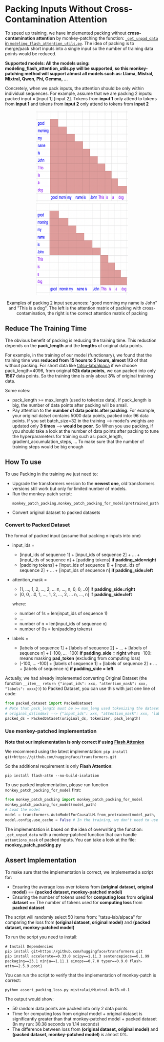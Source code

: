 # Packing Inputs Without Cross-Contamination Attention

To speed up training, we have implemented packing without **cross-contamination attention** by monkey-patching the function: [``_get_unpad_data`` in ``modeling_flash_attention_utils.py``](https://github.com/huggingface/transformers/blob/main/src/transformers/modeling_flash_attention_utils.py#L33). The idea of packing is to merge/pack short inputs into a single input so the number of training data points would be reduced.

**Supported models: All the models using: modeling_flash_attention_utils.py will be supported, so this monkey-patching method will support almost all models such as: Llama, Mistral, Mixtral, Qwen, Phi, Gemma, ...**


Concretely, when we pack inputs, the attention should be only within individual sequences. For example, assume that we are packing 2 inputs: packed input = [input 1] [input 2]. Tokens from **input 1** only attend to tokens from **input 1** and tokens from **input 2** only attend to tokens from **input 2**

<p align="center">
  <img src="assets/cross_contamination.png", width="300", height="300">
  <img src="assets/correct_packing_attention.png", width="300", height="300">
</p>
<p align="center">
Examples of packing 2 input sequences: "good morning my name is John" and "This is a dog". The left is the attention matrix of packing with cross-contamination, the right is the correct attention matrix of packing</p>

## Reduce The Training Time
The obvious benefit of packing is reducing the training time. This reduction depends on the **pack_length** and the **lengths** of original data points. 

For example, in the training of our model (functionary), we found that the training time was **reduced from 15 hours to 5 hours, almost 1/3** of that without packing. For short data like [tatsu-lab/alpaca](https://huggingface.co/datasets/tatsu-lab/alpaca) if we choose pack_length=4096, from original **52k data points**, we can packed into only **1567** data points. So the training time is only about **3%** of original training data.

Some notes:
+ pack_length >= max_length (used to tokenize data). If pack_length is big, the number of data points after packing will be small.
+ Pay attention to the **number of data points after packing**. For example, your original datset contains 5000 data points, packed into: 96 data points. If you set batch_size=32 in the training --> model's weights are updated only **3 times** --> **would be poor**. So When you use packing, if you should take a look at the number of data points after packing to tune the hyperparameters for training such as: pack_length, gradient_accumulation_steps, ... To make sure that the number of training steps would be big enough

## How To use

To use Packing in the training we just need to:
+ Upgrade the transformers version to the **newest one**, old transformers versions still work but only for limited number of models.
+ Run the monkey-patch script: 
  ```
  monkey_patch_packing.monkey_patch_packing_for_model(pretrained_path)
  ```
+ Convert original dataset to packed datasets

### Convert to Packed Dataset
The format of packed input (assume that packing n inputs into one)
+ input_ids = 
  + [input_ids of sequence 1] + [input_ids of sequence 2] + ...  + [input_ids of sequence n] + [padding tokens] **if padding_side=right**
  + [padding tokens] + [input_ids of sequence 1] + [input_ids of sequence 2] + ...  + [input_ids of sequence n] **if padding_side=left**

+ attention_mask = 
  + [1, ..., 1, 2, ..., 2, ... n, ..., n, 0, 0, ..0] if **padding_side=right** 
  + [0, 0, ..0, 1, ..., 1, 2, ..., 2, ... n, ..., n] if **padding_side=left**
  
  where: 
  + number of 1s = len(input_ids of sequence 1)
  + ...
  + number of n = len(input_ids of sequence n)
  + number of 0s = len(padding tokens)

+ labels = 
  + [labels of sequence 1] + [labels of sequence 2] + ...  + [labels of sequence n] + [-100, ... -100] **if padding_side = right** where -100: means masking **pad_token** (excluding from computing loss)
  + [-100, ... -100] + [labels of sequence 1] + [labels of sequence 2] + ...  + [labels of sequence n] **if padding_side = left** 


Actually, we had already implemented converting Original Dataset (the function ``__item__ return {"input_ids": xxx, "attention_mask": xxx, "labels": xxxx})``) to Packed Dataset, you can use this with just one line of code:
```python
from packed_dataset import PackedDataset
# Note that pack_length must be >= max_leng used tokenizing the dataset
# original_ds[index] --> {"input_ids": xxx, "attention_mask": xxx, "labels": xxx}, labels is not necessarily required
packed_ds = PackedDataset(original_ds, tokenizer, pack_length)
```
### Use monkey-patched implementation

**Note that our implementation is only correct if using [Flash Attenion](https://github.com/Dao-AILab/flash-attention)**

We recommend using the latest implementation: ``pip install git+https://github.com/huggingface/transformers.git``

So the additional requirement is only **Flash Attention**:

```
pip install flash-attn --no-build-isolation
```

To use packed implementation, please run function ``monkey_patch_packing_for_model`` first:
```python
from monkey_patch_packing import monkey_patch_packing_for_model
monkey_patch_packing_for_model(model_path)
# Load the model
model = transformers.AutoModelForCausalLM.from_pretrained(model_path, ...)
model.config.use_cache = False # In the training, we don't need to use cache, note: must add this or can encounter assertion error

```

The implementation is based on the idea of overwriting the function: ``_get_unpad_data`` with a monkey-patched function that can handle ``attentions_mask`` of packed inputs. You can take a look at the file: **monkey_patch_packing.py**

## Assert Implementation
To make sure that the implementation is correct, we implemented a script for:
+ Ensuring the average loss over tokens from **(original dataset, original model)** == **(packed dataset, monkey-patched model)**
+ Ensuring the number of tokens used for **computing loss** from **original dataset** == The number of tokens used for **computing loss** from **packed dataset**

The script will randomly select 50 items from: "tatsu-lab/alpaca" for comparing the loss from **(original dataset, original model)** and **(packed dataset, monkey-patched model)**

To run the script you need to install:
```shell
# Install Dependencies
pip install git+https://github.com/huggingface/transformers.git
pip install accelerate==0.33.0 scipy==1.11.3 sentencepiece==0.1.99 packaging==23.1 ninja==1.11.1 einops==0.7.0 typer==0.9.0 flash-attn==2.5.9.post1
```

You can run the script to verify that the implementation of monkey-patch is correct:

```shell
python assert_packing_loss.py mistralai/Mixtral-8x7B-v0.1
```

The output would show:
+ 50 random data points are packed into only 2 data points 
+ Time for computing loss from original model + original dataset is significantly greater than that monkey-patched model + packed dataset (In my run: 30.38 seconds vs 1.14 seconds)
+ The difference between loss from **(original dataset, original model)** and **(packed dataset, monkey-patched model)** is almost 0%.